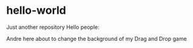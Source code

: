# hello-world
Just another repository
Hello people:

Andre here about to change the background of my Drag and Drop game

